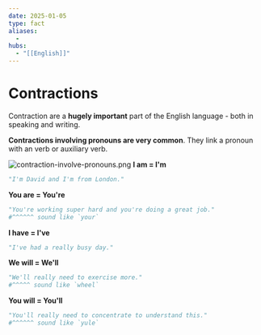 ```yaml
---
date: 2025-01-05
type: fact
aliases:
  -
hubs:
  - "[[English]]"
---
```


# Contractions

Contraction are a **hugely important** part of the English language - both in speaking and writing.

**Contractions involving pronouns are very common**. They link a pronoun with an verb or auxiliary verb.

![contraction-involve-pronouns.png](../assets/imgs/contraction-involve-pronouns.png)
**I am = I'm**
```py
"I'm David and I'm from London."

```

**You are = You're**
```py
"You're working super hard and you're doing a great job."
#^^^^^^ sound like `your`

```

**I have = I've**
```py
"I've had a really busy day."

```

**We will = We'll**
```py
"We'll really need to exercise more."
#^^^^^ sound like `wheel`

```

**You will = You'll**
```py
"You'll really need to concentrate to understand this."
#^^^^^^ sound like `yule`

```
